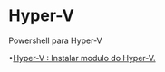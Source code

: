 # Hyper-V
Powershell para Hyper-V


•[Hyper-V : Instalar modulo do Hyper-V.](https://github.com/matheussdsi/Hyper-V/blob/5ebd0347a62d7b71ec4786fb92519c537c5d5900/Install_module_Windows.ps1)
